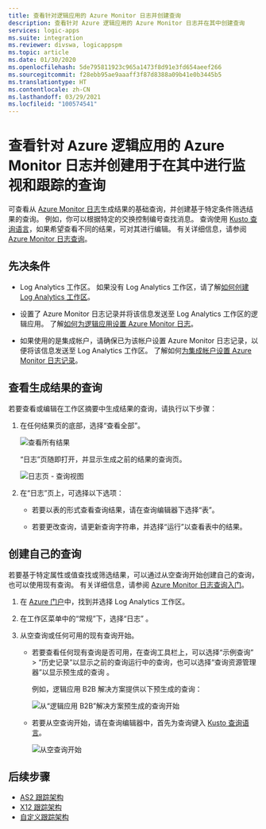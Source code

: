 ```yaml
---
title: 查看针对逻辑应用的 Azure Monitor 日志并创建查询
description: 查看针对 Azure 逻辑应用的 Azure Monitor 日志并在其中创建查询
services: logic-apps
ms.suite: integration
ms.reviewer: divswa, logicappspm
ms.topic: article
ms.date: 01/30/2020
ms.openlocfilehash: 5de795811923c965a1473f8d91e3fd654aeef266
ms.sourcegitcommit: f28ebb95ae9aaaff3f87d8388a09b41e0b3445b5
ms.translationtype: HT
ms.contentlocale: zh-CN
ms.lasthandoff: 03/29/2021
ms.locfileid: "100574541"
---
```

# <a name="view-and-create-queries-for-monitoring-and-tracking-in-azure-monitor-logs-for-azure-logic-apps"></a>查看针对 Azure 逻辑应用的 Azure Monitor 日志并创建用于在其中进行监视和跟踪的查询

可查看从 [Azure Monitor 日志](../azure-monitor/logs/log-query-overview.md)生成结果的基础查询，并创建基于特定条件筛选结果的查询。 例如，你可以根据特定的交换控制编号查找消息。 查询使用 [Kusto 查询语言](/azure/data-explorer/kusto/query/)，如果希望查看不同的结果，可对其进行编辑。 有关详细信息，请参阅 [Azure Monitor 日志查询](/azure/data-explorer/kusto/query/)。

## <a name="prerequisites"></a>先决条件

* Log Analytics 工作区。 如果没有 Log Analytics 工作区，请了解[如何创建 Log Analytics 工作区](../azure-monitor/logs/quick-create-workspace.md)。

* 设置了 Azure Monitor 日志记录并将该信息发送至 Log Analytics 工作区的逻辑应用。 了解[如何为逻辑应用设置 Azure Monitor 日志](../logic-apps/monitor-logic-apps.md)。

* 如果使用的是集成帐户，请确保已为该帐户设置 Azure Monitor 日志记录，以便将该信息发送至 Log Analytics 工作区。 了解如何[为集成帐户设置 Azure Monitor 日志记录](../logic-apps/monitor-b2b-messages-log-analytics.md)。

## <a name="view-queries-behind-results"></a>查看生成结果的查询

若要查看或编辑在工作区摘要中生成结果的查询，请执行以下步骤：

1. 在任何结果页的底部，选择“查看全部”。

   ![查看所有结果](./media/create-monitoring-tracking-queries/logic-app-see-all.png)

   “日志”页随即打开，并显示生成之前的结果的查询页。

   ![日志页 - 查询视图](./media/create-monitoring-tracking-queries/view-query-behind-results.png)

1. 在“日志”页上，可选择以下选项：

   * 若要以表的形式查看查询结果，请在查询编辑器下选择“表”。

   * 若要更改查询，请更新查询字符串，并选择“运行”以查看表中的结果。

## <a name="create-your-own-query"></a>创建自己的查询

若要基于特定属性或值查找或筛选结果，可以通过从空查询开始创建自己的查询，也可以使用现有查询。 有关详细信息，请参阅 [Azure Monitor 日志查询入门](../azure-monitor/logs/get-started-queries.md)。

1. 在 [Azure 门户](https://portal.azure.com)中，找到并选择 Log Analytics 工作区。

1. 在工作区菜单中的“常规”下，选择“日志” 。

1. 从空查询或任何可用的现有查询开始。

   * 若要查看任何现有查询是否可用，在查询工具栏上，可以选择“示例查询” > “历史记录”以显示之前的查询运行中的查询，也可以选择“查询资源管理器”以显示预生成的查询  。

     例如，逻辑应用 B2B 解决方案提供以下预生成的查询：

     ![从“逻辑应用 B2B”解决方案预生成的查询开始](./media/create-monitoring-tracking-queries/b2b-prebuilt-queries.png)

   * 若要从空查询开始，请在查询编辑器中，首先为查询键入 [Kusto 查询语言](/azure/data-explorer/kusto/query/)。

     ![从空查询开始](./media/create-monitoring-tracking-queries/create-query-from-blank.png)

## <a name="next-steps"></a>后续步骤

* [AS2 跟踪架构](../logic-apps/logic-apps-track-integration-account-as2-tracking-schemas.md)
* [X12 跟踪架构](../logic-apps/logic-apps-track-integration-account-x12-tracking-schema.md)
* [自定义跟踪架构](../logic-apps/logic-apps-track-integration-account-custom-tracking-schema.md)